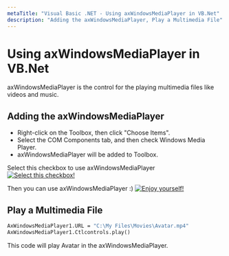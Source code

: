```yaml
---
metaTitle: "Visual Basic .NET - Using axWindowsMediaPlayer in VB.Net"
description: "Adding the axWindowsMediaPlayer, Play a Multimedia File"
---
```


# Using axWindowsMediaPlayer in VB.Net


axWindowsMediaPlayer is the control for the playing multimedia files like videos and music.



## Adding the axWindowsMediaPlayer


- Right-click on the Toolbox, then click "Choose Items".
- Select the COM Components tab, and then check Windows Media Player.
- axWindowsMediaPlayer will be added to Toolbox.

Select this checkbox to use axWindowsMediaPlayer
[<img src="https://i.stack.imgur.com/7DyHx.png" alt="Select this checkbox!" />](https://i.stack.imgur.com/7DyHx.png)

Then you can use axWindowsMediaPlayer :)
[<img src="https://i.stack.imgur.com/BeFqD.png" alt="Enjoy yourself!" />](https://i.stack.imgur.com/BeFqD.png)



## Play a Multimedia File


```vb
AxWindowsMediaPlayer1.URL = "C:\My Files\Movies\Avatar.mp4"
AxWindowsMediaPlayer1.Ctlcontrols.play()

```

This code will play Avatar in the axWindowsMediaPlayer.


